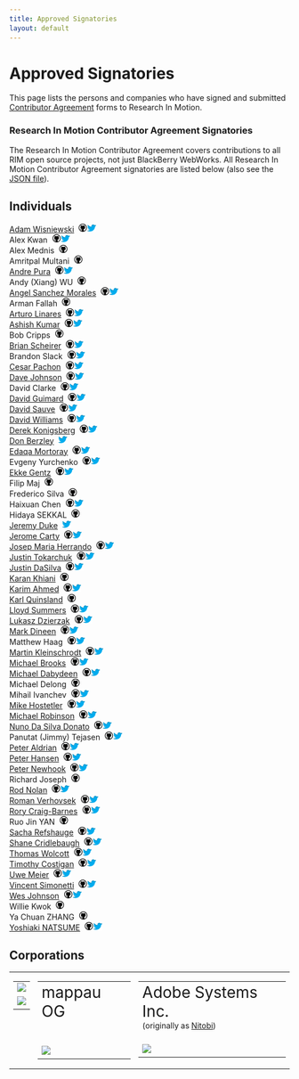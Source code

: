 ```yaml
---
title: Approved Signatories
layout: default
---
```


# Approved Signatories

This page lists the persons and companies who have signed and submitted [Contributor Agreement](howToContribute.html) forms to Research In Motion.

### Research In Motion Contributor Agreement Signatories
The Research In Motion Contributor Agreement covers contributions to all RIM open source projects, not just BlackBerry WebWorks. All Research In Motion Contributor Agreement signatories are listed below (also see the [JSON file](Signatories.json)).

## Individuals

<!-- pull requests with better HTML gratefully accepted -->
<div id="col3">
 <a href="http://adamw523.com">Adam Wisniewski</a>
<span style="margin-left:4px"><a href="http://github.com/adamw523"><img src="images/github-favicon.png"/></a><a href="http://twitter.com/adamw523"><img src="images/twitter-bird-16x16.png"/></a></span>
<br/>
 Alex Kwan
<span style="margin-left:4px"><a href="http://github.com/alexkwan0"><img src="images/github-favicon.png"/></a><a href="http://twitter.com/greentea0"><img src="images/twitter-bird-16x16.png"/></a></span>
<br/>
 Alex Mednis
<span style="margin-left:4px"><a href="http://github.com/subnez"><img src="images/github-favicon.png"/></a></span>
<br/>
 Amritpal Multani
<span style="margin-left:4px"><a href="http://github.com/1ap1"><img src="images/github-favicon.png"/></a></span>
<br/>
 <a href="http://www.mappau.com">Andre Pura</a>
<span style="margin-left:4px"><a href="http://github.com/andrepura"><img src="images/github-favicon.png"/></a><a href="http://twitter.com/mappau"><img src="images/twitter-bird-16x16.png"/></a></span>
<br/>
 Andy (Xiang) WU
<span style="margin-left:4px"><a href="http://github.com/andywu89"><img src="images/github-favicon.png"/></a><!-- <a href="http://twitter.com/mappau"><img src="images/twitter-bird-16x16.png"/></a>--></span>
<br/>
 <a href="http://salemixu.com">Angel Sanchez Morales</a>
<span style="margin-left:4px"><a href="http://github.com/salemixu"><img src="images/github-favicon.png"/></a><a href="http://twitter.com/angelmixu"><img src="images/twitter-bird-16x16.png"/></a></span>
<br/>
 Arman Fallah
<span style="margin-left:4px"><a href="http://github.com/starpax"><img src="images/github-favicon.png"/></a><!-- <a href="http://twitter.com/TBD"><img src="images/twitter-bird-16x16.png"/></a>--></span>
<br/>
 <a href="http://arturolinar.es/">Arturo Linares</a>
<span style="margin-left:4px"><a href="http://github.com/arturolinares"><img src="images/github-favicon.png"/></a><a href="http://twitter.com/arturo_linares"><img src="images/twitter-bird-16x16.png"/></a></span>
<br/>
 <a href="http://www.ashishkumar.org">Ashish Kumar</a>
<span style="margin-left:4px"><a href="http://github.com/ashii007"><img src="images/github-favicon.png"/></a><a href="http://twitter.com/ashii007"><img src="images/twitter-bird-16x16.png"/></a></span>
<br/>
 Bob Cripps
<span style="margin-left:4px"><a href="http://github.com/bobcripps"><img src="images/github-favicon.png"/></a></span>
<br/>
 <a href="http://bbcascadescode.tumblr.com/">Brian Scheirer</a>
<span style="margin-left:4px"><a href="http://github.com/bcs925"><img src="images/github-favicon.png"/></a><a href="http://twitter.com/BrianScheirer"><img src="images/twitter-bird-16x16.png"/></a></span>
<br/>
 Brandon Slack
<span style="margin-left:4px"><a href="http://github.com/bslack"><img src="images/github-favicon.png"/></a><a href="http://twitter.com/bslack"><img src="images/twitter-bird-16x16.png"/></a></span>
<br/>
 <a href="http://cesarpachon.com">Cesar Pachon</a>
<span style="margin-left:4px"><a href="http://github.com/cesarpachon"><img src="images/github-favicon.png"/></a><a href="http://twitter.com/cesarpachon"><img src="images/twitter-bird-16x16.png"/></a></span>
<br/>
 <a href="http://nullisnotanobject.com">Dave Johnson</a>
<span style="margin-left:4px"><a href="http://github.com/davejohnson"><img src="images/github-favicon.png"/></a><a href="http://twitter.com/davejohnson"><img src="images/twitter-bird-16x16.png"/></a></span>
<br/>
 David Clarke
<span style="margin-left:4px"><a href="http://github.com/xandOr"><img src="images/github-favicon.png"/></a><a href="http://twitter.com/xandOr"><img src="images/twitter-bird-16x16.png"/></a></span>
<br/>
 <a href="http://mydbobjects.com">David Guimard</a>
<span style="margin-left:4px"><a href="http://github.com/dgu123"><img src="images/github-favicon.png"/></a><a href="http://twitter.com/1dgu"><img src="images/twitter-bird-16x16.png"/></a></span>
<br/>
 <a href="http://bag-of-holding.com/">David Sauve</a>
<span style="margin-left:4px"><a href="http://github.com/notanumber"><img src="images/github-favicon.png"/></a><a href="http://twitter.com/notanumber"><img src="images/twitter-bird-16x16.png"/></a></span>
<br/>
 <a href="http://www.david-williams.info">David Williams</a>
<span style="margin-left:4px"><a href="http://github.com/davidwilliams81"><img src="images/github-favicon.png"/></a><a href="http://twitter.com/DavidW_81"><img src="images/twitter-bird-16x16.png"/></a></span>
<br/>
 <a href="http://hecgeek.blogspot.com">Derek Konigsberg</a>
<span style="margin-left:4px"><a href="http://github.com/dkonigsberg"><img src="images/github-favicon.png"/></a><a href="http://twitter.com/dkonigs"><img src="images/twitter-bird-16x16.png"/></a></span>
<br/>
 <a href="http://opensourcebb.com">Don Berzley</a>
<span style="margin-left:4px"><a href="http://twitter.com/blkscorp33"><img src="images/twitter-bird-16x16.png"/></a></span>
<br/>
 <a href="http://mortoray.com">Edaqa Mortoray</a>
<span style="margin-left:4px"><a href="http://github.com/mortoray"><img src="images/github-favicon.png"/></a><a href="http://twitter.com/edaqa"><img src="images/twitter-bird-16x16.png"/></a></span>
<br/>
 Evgeny Yurchenko
<span style="margin-left:4px"><a href="http://github.com/BGmot"><img src="images/github-favicon.png"/></a><a href="http://twitter.com/evgenyyurchenko"><img src="images/twitter-bird-16x16.png"/></a></span>
<br/>
 <a href="http://opensourcebb.com">Ekke Gentz</a>
<span style="margin-left:4px"><a href="http://github.com/ekke"><img src="images/github-favicon.png"/></a><a href="http://twitter.com/ekkescorner"><img src="images/twitter-bird-16x16.png"/></a></span>
<br/>
 Filip Maj
<span style="margin-left:4px"><a href="http://github.com/filmaj"><img src="images/github-favicon.png"/></a></span>
<br/>
 Frederico Silva
<span style="margin-left:4px"><a href="http://github.com/fredericosilva"><img src="images/github-favicon.png"/></a></span>
<br/>
 Haixuan Chen
<span style="margin-left:4px"><a href="http://github.com/haixuanc"><img src="images/github-favicon.png"/></a><a href="http://twitter.com/haixuanc"><img src="images/twitter-bird-16x16.png"/></a></span>
<br/>
 Hidaya SEKKAL
<span style="margin-left:4px"><a href="http://github.com/sekkalhidaya"><img src="images/github-favicon.png"/></a><!-- <a href="http://twitter.com/TBD"><img src="images/twitter-bird-16x16.png"/></a> --></span>
<br/>
 <a href="http://opensourcebb.com">Jeremy Duke</a>
<span style="margin-left:4px"><a href="http://twitter.com/berryinformed"><img src="images/twitter-bird-16x16.png"/></a></span>
<br/>
 <a href="http://kisailabs.com">Jerome Carty</a>
<span style="margin-left:4px"><a href="github.com/jcarty"><img src="images/github-favicon.png"/></a><a href="http://twitter.com/jcarty"><img src="images/twitter-bird-16x16.png"/></a></span>
<br/>
 <a href="http://miblackberry.com">Josep Maria Herrando</a>
<span style="margin-left:4px"><a href="http://github.com/miamon"><img src="images/github-favicon.png"/></a><a href="http://twitter.com/miblackberry"><img src="images/twitter-bird-16x16.png"/></a></span>
<br/>
 <a href="http://jtdev.blogspot.ca">Justin Tokarchuk</a>
<span style="margin-left:4px"><a href="http://github.com/jtokarchuk"><img src="images/github-favicon.png"/></a><a href="http://twitter.com/jtokarchuk"><img src="images/twitter-bird-16x16.png"/></a></span>
<br/>
 <a href="http://www.opensourcebb.com/osbbx">Justin DaSilva</a>
<span style="margin-left:4px"><a href="http://github.com/lyricidal"><img src="images/github-favicon.png"/></a><a href="http://twitter.com/theiexplorers"><img src="images/twitter-bird-16x16.png"/></a></span>
<br/>
 <a href="http://escapekey.ca">Karan Khiani</a>
<span style="margin-left:4px"><a href="http://github.com/karancan"><img src="images/github-favicon.png"/></a><!-- <a href="http://twitter.com/jtokarchuk"><img src="images/twitter-bird-16x16.png"/></a>--></span>
<br/>
 <a href="http://kariem2k.blogspot.ca">Karim Ahmed</a>
<span style="margin-left:4px"><a href="http://github.com/kariem2k"><img src="images/github-favicon.png"/></a><a href="http://twitter.com/kariem2k"><img src="images/twitter-bird-16x16.png"/></a></span>
<br/>
 <a href="http://karlquinsland.com">Karl Quinsland</a>
<span style="margin-left:4px"><a href="http://github.com/kquinsland"><img src="images/github-favicon.png"/></a><!-- <a href="http://twitter.com/kquinsland"><img src="images/twitter-bird-16x16.png"/></a>--></span>
<br/>
 <a href="http://www.opensourcebb.com/osbbx">Lloyd Summers</a>
<span style="margin-left:4px"><a href="http://github.com/KermEd"><img src="images/github-favicon.png"/></a><a href="http://twitter.com/kerm_ed"><img src="images/twitter-bird-16x16.png"/></a></span>
<br/>
 <a href="http://blogplay.eu">Lukasz Dzierzak</a>
<span style="margin-left:4px"><a href="http://github.com/ddluk"><img src="images/github-favicon.png"/></a><a href="http://twitter.com/ddluk"><img src="images/twitter-bird-16x16.png"/></a></span>
<br/>
 <a href="http://TBD">Mark Dineen</a>
<span style="margin-left:4px"><a href="http://github.com/mdineen"><img src="images/github-favicon.png"/></a><a href="http://twitter.com/dineenma"><img src="images/twitter-bird-16x16.png"/></a></span>
<br/>
 Matthew Haag
<span style="margin-left:4px"><a href="http://github.com/Muerl"><img src="images/github-favicon.png"/></a><a href="http://twitter.com/muerl"><img src="images/twitter-bird-16x16.png"/></a></span>
<br/>
 <a href="http://MaKleSoft.com">Martin Kleinschrodt</a>
<span style="margin-left:4px"><a href="http://github.com/maklesoft"><img src="images/github-favicon.png"/></a><a href="http://twitter.com/maklesoft"><img src="images/twitter-bird-16x16.png"/></a></span>
<br/>
 <a href="http://michaelbrooks.ca">Michael Brooks</a>
<span style="margin-left:4px"><a href="http://github.com/mwbrooks"><img src="images/github-favicon.png"/></a><a href="http://twitter.com/mwbrooks"><img src="images/twitter-bird-16x16.png"/></a></span>
<br/>
 <a href="http://www.michaeldabydeen.com">Michael Dabydeen</a>
<span style="margin-left:4px"><a href="http://github.com/mdabydeen"><img src="images/github-favicon.png"/></a><a href="http://twitter.com/firelinks"><img src="images/twitter-bird-16x16.png"/></a></span>
<br/>
 Michael Delong
<span style="margin-left:4px"><a href="http://github.com/mdelong"><img src="images/github-favicon.png"/></a></span>
<br/>
 Mihail Ivanchev
<span style="margin-left:4px"><a href="http://github.com/MIvanchev"><img src="images/github-favicon.png"/></a><a href="http://twitter.com/mi6x3m"><img src="images/twitter-bird-16x16.png"/></a></span>
<br/>
 <a href="http://mike-hostetler.com/">Mike Hostetler</a>
<span style="margin-left:4px"><a href="http://github.com/mikehostetler"><img src="images/github-favicon.png"/></a><a href="http://twitter.com/mikehostetler"><img src="images/twitter-bird-16x16.png"/></a></span>
<br/>
 <a href="http://badtoyz.tumblr.com">Michael Robinson</a>
<span style="margin-left:4px"><a href="http://github.com/badtoyz"><img src="images/github-favicon.png"/></a><a href="http://twitter.com/badtoyz"><img src="images/twitter-bird-16x16.png"/></a></span>
<br/>
 <a href="http://thebbthing.wordpress.com/">Nuno Da Silva Donato</a>
<span style="margin-left:4px"><a href="http://github.com/nunodonato"><img src="images/github-favicon.png"/></a><a href="http://twitter.com/nunodonato"><img src="images/twitter-bird-16x16.png"/></a></span>
<br/>
 Panutat (Jimmy) Tejasen
<span style="margin-left:4px"><a href="http://github.com/mozeal"><img src="images/github-favicon.png"/></a><a href="http://twitter.com/mozeal"><img src="images/twitter-bird-16x16.png"/></a></span>
<br/>
 <a href="http://www.mappau.com">Peter Aldrian</a>
<span style="margin-left:4px"><a href="http://github.com/paldrian"><img src="images/github-favicon.png"/></a><a href="http://twitter.com/mappau"><img src="images/twitter-bird-16x16.png"/></a></span>
<br/>
 <a href="http://www.engcorp.com">Peter Hansen</a>
<span style="margin-left:4px"><a href="http://github.com/peter9477"><img src="images/github-favicon.png"/></a><a href="http://twitter.com/peter9477"><img src="images/twitter-bird-16x16.png"/></a></span>
<br/>
 <a href="http://peternewhook.com">Peter Newhook</a>
<span style="margin-left:4px"><a href="http://github.com/pnewhook"><img src="images/github-favicon.png"/></a><a href="http://twitter.com/p337er"><img src="images/twitter-bird-16x16.png"/></a></span>
<br/>
 Richard Joseph
<span style="margin-left:4px"><a href="http://github.com/sixman9"><img src="images/github-favicon.png"/></a><!-- <a href="http://twitter.com/TBD"><img src="images/twitter-bird-16x16.png"/></a>--></span>
<br/>
 <a href="http://www.newyyz.com">Rod Nolan</a>
<span style="margin-left:4px"><a href="http://github.com/rodnolan"><img src="images/github-favicon.png"/></a><a href="http://twitter.com/rodnolan"><img src="images/twitter-bird-16x16.png"/></a></span>
<br/>
 <a href="http://blackberrydev.si">Roman Verhovsek</a>
<span style="margin-left:4px"><a href="http://github.com/sivko2"><img src="images/github-favicon.png"/></a><a href="http://twitter.com/sivko2"><img src="images/twitter-bird-16x16.png"/></a></span>
<br/>
 <a href="http://rorycraigbarnes.com">Rory Craig-Barnes</a>
<span style="margin-left:4px"><a href="http://github.com/glasspear"><img src="images/github-favicon.png"/></a><a href="http://twitter.com/roryboy"><img src="images/twitter-bird-16x16.png"/></a></span>
<br/>
 Ruo Jin YAN
<span style="margin-left:4px"><a href="http://github.com/john852"><img src="images/github-favicon.png"/></a><!-- <a href="http://twitter.com/TBD"><img src="images/twitter-bird-16x16.png"/></a> --></span>
<br/>
 <a href="http://www.qtness.com">Sacha Refshauge</a>
<span style="margin-left:4px"><a href="http://github.com/xsacha"><img src="images/github-favicon.png"/></a><a href="http://twitter.com/QtnessDev"><img src="images/twitter-bird-16x16.png"/></a></span>
<br/>
 <a href="http://www.opensourcebb.com">Shane Cridlebaugh</a>
<span style="margin-left:4px"><a href="http://github.com/SCrid2000"><img src="images/github-favicon.png"/></a><a href="http://twitter.com/GShaneC"><img src="images/twitter-bird-16x16.png"/></a></span>
<br/>
 <a href="http://www.opensourcebb.com/osbbx">Thomas Wolcott</a>
<span style="margin-left:4px"><a href="http://github.com/osbbx-ph03n1x"><img src="images/github-favicon.png"/></a><a href="http://twitter.com/ph03n1x"><img src="images/twitter-bird-16x16.png"/></a></span>
<br/>
 <a href="http://www.timvelopment.com/">Timothy Costigan</a>
<span style="margin-left:4px"><a href="http://github.com/costigt"><img src="images/github-favicon.png"/></a><a href="http://twitter.com/costigt"><img src="images/twitter-bird-16x16.png"/></a></span>
<br/>
 <a href="http://www.mappau.com">Uwe Meier</a>
<span style="margin-left:4px"><a href="http://github.com/uwemeier"><img src="images/github-favicon.png"/></a><a href="http://twitter.com/mappau"><img src="images/twitter-bird-16x16.png"/></a></span>
<br/>
 <a href="http://www.codeplex.com/site/users/view/rcmaniac25">Vincent Simonetti</a>
<span style="margin-left:4px"><a href="http://github.com/rcmaniac25"><img src="images/github-favicon.png"/></a><a href="http://twitter.com/rcmaniac25"><img src="images/twitter-bird-16x16.png"/></a></span>
<br/>
 <a href="http://wesquire.ca/">Wes Johnson</a>
<span style="margin-left:4px"><a href="http://github.com/sterlingwes"><img src="images/github-favicon.png"/></a><a href="http://twitter.com/sterlingwes"><img src="images/twitter-bird-16x16.png"/></a></span>
<br/>
 Willie Kwok
<span style="margin-left:4px"><a href="http://github.com/williekwok"><img src="images/github-favicon.png"/></a></span>
<br/>
 Ya Chuan ZHANG
<span style="margin-left:4px"><a href="http://github.com/windameister"><img src="images/github-favicon.png"/></a><!-- <a href="http://twitter.com/natsumesou"><img src="images/twitter-bird-16x16.png"/></a>--></span>
<br/>
 <a href="http://natsu.me/">Yoshiaki NATSUME</a>
<span style="margin-left:4px"><a href="http://github.com/natsumesou"><img src="images/github-favicon.png"/></a><a href="http://twitter.com/natsumesou"><img src="images/twitter-bird-16x16.png"/></a></span>
</div>

## Corporations

<table style="border-spacing: 5pt 0pt">
<tr>

<td valign="top"> <!-- start of LEFT -->

<table>
  <tr>
    <td>
      <a href="http://pyxismobile.com/" target="_blank"><img src="../images/logo_pyxis.jpg" border="0"/></a>
    </td>
   </tr>
<!-- DELETE
  <tr>
    <td valign="top">
      <ul>
        <li>Matthew Haag
<span style="margin-left:4px"><a href="http://github.com/Muerl"><img src="images/github-favicon.png"/></a><a href="http://twitter.com/muerl"><img src="images/twitter-bird-16x16.png"/></a></span>
</li>
      </ul>
    </td>
  </tr>
-->
  <tr>
    <td>
      <a href="http://neuronasistemas.com/" target="_blank"><img src="../images/logo-neurona-168x60.jpeg" border="0"/></a>
    </td>
   </tr>
<!-- DELETE
  <tr>
    <td valign="top">
      <ul>
        <li><a href="http://miblackberry.com">Josep Maria Herrando</a>
<span style="margin-left:4px"><a href="http://github.com/miamon"><img src="images/github-favicon.png"/></a><a href="http://twitter.com/miblackberry"><img src="images/twitter-bird-16x16.png"/></a></span>
</li>
      </ul>
    </td>
  </tr>
-->
</table>

</td> <!-- end of LEFT -->


<td valign="top"> <!-- start of CENTER -->

<table>
  <tr>
    <td>
     <a href="http://mappau.com" target="_blank" style="text-decoration:none; font-size: 200%; margin-top: 80px;">mappau OG</a>
    </td>
    <!-- Andre Pura, Peter Aldrian, Uwe Meier -->
   </tr>
  <tr>
    <td>
     <a href="http://truphone.com" target="_blank"><img src="../images/truphone-logo-invert.png" width="160" style="margin-top: 40px"></a>
    </td>
   </tr>
</table>

</td> <!-- end of CENTER -->


<td valign="top"> <!-- start of RIGHT -->

<table>
  <tr>
    <td>
      <a href="http://adobe.com" target="_blank" style="text-decoration:none; font-size: 200%">Adobe Systems Inc.</a>
<br/>(originally as <a href="http://www.nitobi.com/">Nitobi</a>)
    </td>
    <!-- Dave Johnson, Michael Brooks, Filip Maj -->
  </tr>
<tr>
<td>
<a href="http://appendto.com" target="_blank"><img src="../images/appendTo-logo-clean.png" width="180" style="margin-top: 20px"></a>
</td>
</tr>
</table>

</td> <!-- end of RIGHT -->

</tr>
</table>

